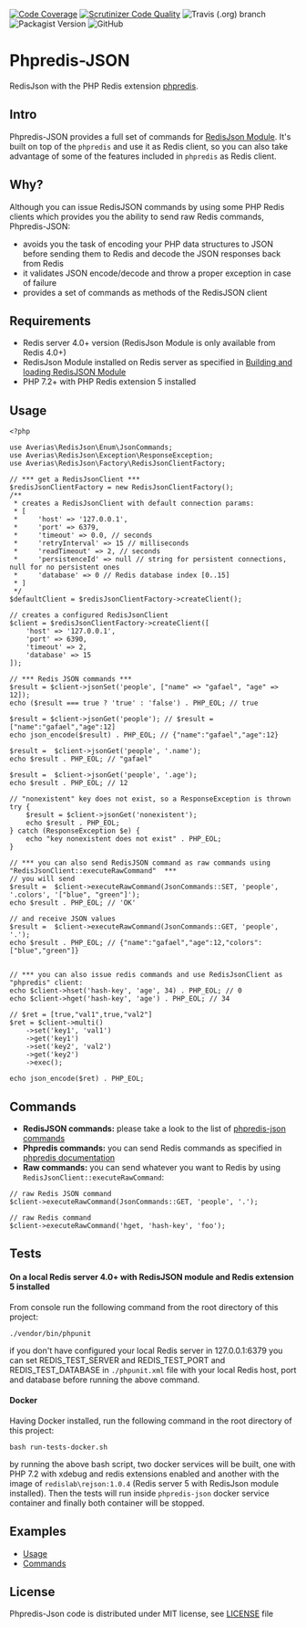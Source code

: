 [![Code Coverage](https://scrutinizer-ci.com/g/averias/phpredis-json/badges/coverage.png?b=master)](https://scrutinizer-ci.com/g/averias/phpredis-json/?branch=master)
[![Scrutinizer Code Quality](https://scrutinizer-ci.com/g/averias/phpredis-json/badges/quality-score.png?b=master)](https://scrutinizer-ci.com/g/averias/phpredis-json/?branch=master)
![Travis (.org) branch](https://img.shields.io/travis/averias/phpredis-json/master?style=plastic)
![Packagist Version](https://img.shields.io/packagist/v/averias/phpredis-json?style=plastic)
![GitHub](https://img.shields.io/github/license/averias/phpredis-json?style=plastic)

# Phpredis-JSON
RedisJson with the PHP Redis extension [phpredis](https://github.com/phpredis/phpredis).

## Intro
Phpredis-JSON provides a full set of commands for [RedisJson Module](https://oss.redislabs.com/redisjson/). 
It's built on top of the `phpredis` and use it as Redis client, 
so you can also take advantage of some of the features included in `phpredis` as Redis client.

## Why?
Although you can issue RedisJSON commands by using some PHP Redis clients which provides you the ability to send 
raw Redis commands, Phpredis-JSON:
- avoids you the task of encoding your PHP data structures to JSON before sending them to Redis 
and decode the JSON responses back from Redis
- it validates JSON encode/decode and throw a proper exception in case of failure
- provides a set of commands as methods of the RedisJSON client  

## Requirements
- Redis server 4.0+ version (RedisJson Module is only available from Redis 4.0+)
- RedisJson Module installed on Redis server as specified in [Building and loading RedisJSON Module](https://oss.redislabs.com/redisjson/#building-and-loading-the-module)
- PHP 7.2+ with PHP Redis extension 5 installed

## Usage
```
<?php

use Averias\RedisJson\Enum\JsonCommands;
use Averias\RedisJson\Exception\ResponseException;
use Averias\RedisJson\Factory\RedisJsonClientFactory;

// *** get a RedisJsonClient ***
$redisJsonClientFactory = new RedisJsonClientFactory();
/**
 * creates a RedisJsonClient with default connection params:
 * [
 *     'host' => '127.0.0.1',
 *     'port' => 6379,
 *     'timeout' => 0.0, // seconds
 *     'retryInterval' => 15 // milliseconds
 *     'readTimeout' => 2, // seconds
 *     'persistenceId' => null // string for persistent connections, null for no persistent ones
 *     'database' => 0 // Redis database index [0..15]
 * ]
 */
$defaultClient = $redisJsonClientFactory->createClient();

// creates a configured RedisJsonClient
$client = $redisJsonClientFactory->createClient([
    'host' => '127.0.0.1',
    'port' => 6390,
    'timeout' => 2,
    'database' => 15
]);

// *** Redis JSON commands ***
$result = $client->jsonSet('people', ["name" => "gafael", "age" => 12]);
echo ($result === true ? 'true' : 'false') . PHP_EOL; // true

$result = $client->jsonGet('people'); // $result = ["name":"gafael","age":12]
echo json_encode($result) . PHP_EOL; // {"name":"gafael","age":12}

$result =  $client->jsonGet('people', '.name');
echo $result . PHP_EOL; // "gafael"

$result =  $client->jsonGet('people', '.age');
echo $result . PHP_EOL; // 12

// "nonexistent" key does not exist, so a ResponseException is thrown
try {
    $result = $client->jsonGet('nonexistent');
    echo $result . PHP_EOL;
} catch (ResponseException $e) {
    echo "key nonexistent does not exist" . PHP_EOL;
}

// *** you can also send RedisJSON command as raw commands using "RedisJsonClient::executeRawCommand"  ***
// you will send
$result =  $client->executeRawCommand(JsonCommands::SET, 'people', '.colors', '["blue", "green"]');
echo $result . PHP_EOL; // 'OK'

// and receive JSON values
$result =  $client->executeRawCommand(JsonCommands::GET, 'people', '.');
echo $result . PHP_EOL; // {"name":"gafael","age":12,"colors":["blue","green"]}


// *** you can also issue redis commands and use RedisJsonClient as "phpredis" client:
echo $client->hset('hash-key', 'age', 34) . PHP_EOL; // 0
echo $client->hget('hash-key', 'age') . PHP_EOL; // 34

// $ret = [true,"val1",true,"val2"]
$ret = $client->multi()
    ->set('key1', 'val1')
    ->get('key1')
    ->set('key2', 'val2')
    ->get('key2')
    ->exec();

echo json_encode($ret) . PHP_EOL;

```

## Commands
- **RedisJSON commands:** please take a look to the list of [phpredis-json commands](https://github.com/averias/phpredis-json/blob/master/docs/JSON-COMMANDS.md)
- **Phpredis commands:** you can send Redis commands as specified in [phpredis documentation](https://github.com/phpredis/phpredis#table-of-contents)
- **Raw commands:** you can send whatever you want to Redis by using `RedisJsonClient::executeRawCommand`:
```
// raw Redis JSON command
$client->executeRawCommand(JsonCommands::GET, 'people', '.');

// raw Redis command
$client->executeRawCommand('hget, 'hash-key', 'foo');
``` 

## Tests
#### On a local Redis server 4.0+ with RedisJSON module and Redis extension 5 installed
From console run the following command from the root directory of this project:

`./vendor/bin/phpunit`

if you don't have configured your local Redis server in 127.0.0.1:6379 you can set REDIS_TEST_SERVER and REDIS_TEST_PORT 
and REDIS_TEST_DATABASE in `./phpunit.xml` file with your local Redis host, port and database before running the above 
command.
  
#### Docker
Having Docker installed, run the following command in the root directory of this project:

`bash run-tests-docker.sh`

by running the above bash script, two docker services will be built, one with PHP 7.2 with xdebug and redis extensions
enabled and another with the image of `redislab\rejson:1.0.4` (Redis server 5 with RedisJson module installed). 
Then the tests will run inside `phpredis-json` docker service container and finally both container will be stopped.

## Examples
- [Usage](https://github.com/averias/phpredis-json/blob/master/examples/usage.php)
- [Commands](https://github.com/averias/phpredis-json/blob/master/examples/commands.php)

## License
Phpredis-Json code is distributed under MIT license, see [LICENSE](https://github.com/averias/phpredis-json/blob/master/LICENSE) 
file
